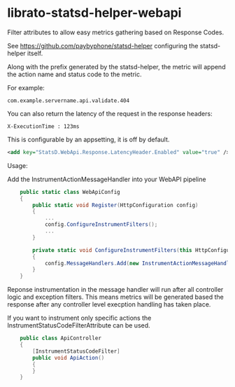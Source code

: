 # librato-statsd-helper-webapi

Filter attributes to allow easy metrics gathering based on Response Codes.

See https://github.com/paybyphone/statsd-helper configuring the statsd-helper itself.

Along with the prefix generated by the statsd-helper, the metric will append the action name and status code to the metric.

For example:
```
com.example.servername.api.validate.404
```

You can also return the latency of the request in the response headers:

```
X-ExecutionTime : 123ms
```

This is configurable by an appsetting, it is off by default.

```xml
<add key="StatsD.WebApi.Response.LatencyHeader.Enabled" value="true" />
```
Usage:

Add the InstrumentActionMessageHandler into your WebAPI pipeline

```csharp
    public static class WebApiConfig
    {
        public static void Register(HttpConfiguration config)
        {
            ...
            config.ConfigureInstrumentFilters();
            ...
        }

        private static void ConfigureInstrumentFilters(this HttpConfiguration config)
        {
            config.MessageHandlers.Add(new InstrumentActionMessageHandler());
        }
    }
```

Reponse instrumentation in the message handler will run after all controller logic and exception filters.
This means metrics will be generated based the response after any controller level
execption handling has taken place.

If you want to instrument only specific actions the InstrumentStatusCodeFilterAttribute
can be used.

```csharp
    public class ApiController
    {
		[InstrumentStatusCodeFilter]
        public void ApiAction()
        {
        }
    }
```